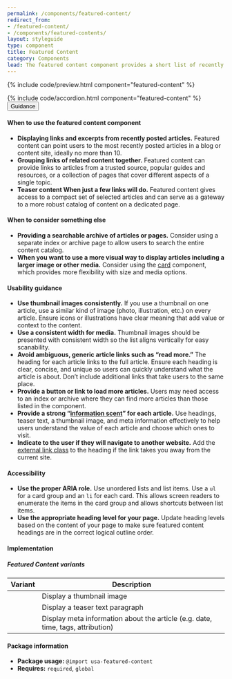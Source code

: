 ```yaml
---
permalink: /components/featured-content/
redirect_from:
- /featured-content/
- /components/featured-contents/
layout: styleguide
type: component
title: Featured Content
category: Components
lead: The featured content component provides a short list of recently posted or relevant articles or content pages.
---
```


{% include code/preview.html component="featured-content" %}
<section class="site-component-section">
  {% include code/accordion.html component="featured-content" %}
  <div class="usa-accordion usa-accordion--bordered site-accordion-docs">
    <button class="usa-button-unstyled usa-accordion__button"
        aria-expanded="true" aria-controls="alert-docs">
      Guidance
    </button>
    <div id="alert-docs" aria-hidden="false" class="usa-accordion__content site-component-usage">
      <h4>When to use the featured content component</h4>
      <ul class="usa-content-list">
        <li><strong>Displaying links and excerpts from recently posted articles.</strong> Featured content can point users to the most recently posted articles in a blog or content site, ideally no more than 10.</li>
        <li><strong>Grouping links of related content together.</strong> Featured content can provide links to articles from a trusted source, popular guides and resources, or a collection of pages that cover different aspects of a single topic.</li>
        <li><strong>Teaser content When just a few links will do.</strong> Featured content gives access to a compact set of selected articles and can serve as a gateway to a more robust catalog of content on a dedicated page.</li>
      </ul>
      <h4>When to consider something else</h4>
      <ul class="usa-content-list">
        <li><strong>Providing a searchable archive of articles or pages.</strong> Consider using a separate index or archive page to allow users to search the entire content catalog.</li>
        <li><strong>When you want to use a more visual way to display articles including a larger image or other media.</strong> Consider using the <a href="https://designsystem.digital.gov/components/card/">card</a> component, which provides more flexibility with size and media options.</li>
      </ul>
      <h4>Usability guidance</h4>
      <ul class="usa-content-list">
        <li><strong>Use thumbnail images consistently.</strong> If you use a thumbnail on one article, use a similar kind of image (photo, illustration, etc.) on every article. Ensure icons or illustrations have clear meaning that add value or context to the content. </li>
        <li><strong>Use a consistent width for media.</strong> Thumbnail images should be presented with consistent width so the list aligns vertically for easy scanability.</li>
        <li><strong>Avoid ambiguous, generic article links such as “read more.”</strong> The heading for each article links to the full article. Ensure each heading is clear, concise, and unique so users can quickly understand what the article is about. Don’t include additional links that take users to the same place.</li>
        <li><strong>Provide a button or link to load more articles.</strong> Users may need access to an index or archive where they can find more articles than those listed in the component.</li>
        <li><strong>Provide a strong “<a href="https://www.nngroup.com/articles/information-scent/">information scent</a>” for each article.</strong> Use headings, teaser text, a thumbnail image, and meta information effectively to help users understand the value of each article and choose which ones to visit.</li>
        <li><strong>Indicate to the user if they will navigate to another website.</strong> Add the <a href="https://designsystem.digital.gov/components/typography/#links">external link class</a> to the heading if the link takes you away from the current site.</li>
      </ul>
      <h4>Accessibility</h4>
      <ul class="usa-content-list">
        <li><strong>Use the proper ARIA role.</strong> Use unordered lists and list items. Use a <code>ul</code> for a card group and an <code>li</code> for each card. This allows screen readers to enumerate the items in the card group and allows shortcuts between list items.</li>
        <li><strong>Use the appropriate heading level for your page.</strong> Update heading levels based on the content of your page to make sure featured content headings are in the correct logical outline order.</li>
      </ul>
      <h4 class="usa-heading">Implementation</h4>     
      <h5 id="component-variants">Featured Content variants</h5>
      <table class="usa-table--borderless site-table-responsive site-table-simple" aria-labelledby="component-variants">
        <thead>
          <tr>
            <th scope="col" class="flex-6">Variant</th>
            <th scope="col" class="flex-6">Description</th>
          </tr>
        </thead>
        <tbody class="font-mono-2xs">
          <tr>
            <td data-title="Variant" class="flex-6"></td>
            <td data-title="Description" class="flex-6">
              <span class="font-lang-3xs">Display a thumbnail image</span>
            </td>
          </tr>
          <tr>
            <td data-title="Variant" class="flex-6"></td>
            <td data-title="Description" class="flex-6">
              <span class="font-lang-3xs">Display a teaser text paragraph</span>
            </td>
          </tr>
          <tr>
            <td data-title="Variant" class="flex-6"></td>
            <td data-title="Description" class="flex-6">
              <span class="font-lang-3xs">Display meta information about the article (e.g. date, time, tags, attribution)</span>
            </td>
          </tr>
        </tbody>
      </table>
      <h4 class="usa-heading">Package information</h4>
      <ul class="usa-content-list">
        <li>
          <strong>Package usage:</strong> <code>@import usa-featured-content</code>
        </li>
        <li>
          <strong>Requires:</strong> <code>required</code>, <code>global</code>
        </li>
      </ul>
    </div>
  </div>
</section>
